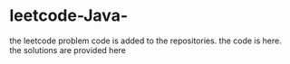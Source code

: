 # leetcode-Java-
the leetcode problem code is added to the repositories.
the code is here.
the solutions are provided here

















































